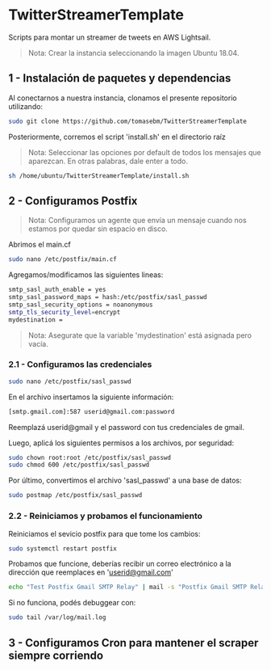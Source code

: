# TwitterStreamerTemplate
Scripts para montar un streamer de tweets en AWS Lightsail.

> Nota: Crear la instancia seleccionando la imagen Ubuntu 18.04.

## 1 - Instalación de paquetes y dependencias

Al conectarnos a nuestra instancia, clonamos el presente repositorio utilizando:

```sh
sudo git clone https://github.com/tomasebm/TwitterStreamerTemplate
```

Posteriormente, corremos el script 'install.sh' en el directorio raíz

> Nota: Seleccionar las opciones por default de todos los mensajes que aparezcan. En otras palabras, dale enter a todo.

```sh
sh /home/ubuntu/TwitterStreamerTemplate/install.sh
```


## 2 - Configuramos Postfix

> Nota: Configuramos un agente que envía un mensaje cuando nos estamos por quedar sin espacio en disco.

Abrimos el main.cf

```sh
sudo nano /etc/postfix/main.cf
```

Agregamos/modificamos las siguientes lineas:

```sh
smtp_sasl_auth_enable = yes
smtp_sasl_password_maps = hash:/etc/postfix/sasl_passwd
smtp_sasl_security_options = noanonymous
smtp_tls_security_level=encrypt
mydestination =
```

> Nota: Asegurate que la variable 'mydestination' está asignada pero vacía.

### 2.1 - Configuramos las credenciales

```sh
sudo nano /etc/postfix/sasl_passwd
```

En el archivo insertamos la siguiente información:

```sh
[smtp.gmail.com]:587 userid@gmail.com:password
```
Reemplazá userid@gmail y el password con tus credenciales de gmail.

Luego, aplicá los siguientes permisos a los archivos, por seguridad:

```sh
sudo chown root:root /etc/postfix/sasl_passwd
sudo chmod 600 /etc/postfix/sasl_passwd
```

Por último, convertimos el archivo 'sasl_passwd' a una base de datos:

```sh
sudo postmap /etc/postfix/sasl_passwd
```
### 2.2 - Reiniciamos y probamos el funcionamiento

Reiniciamos el sevicio postfix para que tome los cambios:

```sh
sudo systemctl restart postfix
```
Probamos que funcione, deberías recibir un correo electrónico a la dirección que reemplaces en 'userid@gmail.com'

```sh
echo "Test Postfix Gmail SMTP Relay" | mail -s "Postfix Gmail SMTP Relay" userid@gmail.com
```

Si no funciona, podés debuggear con:

```sh
sudo tail /var/log/mail.log
```

## 3 - Configuramos Cron para mantener el scraper siempre corriendo


